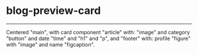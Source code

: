# blog-preview-card

---

Centered "main", with card component "article" with: "image" and category "button" and date "time" and "h1" and "p",
and "footer" with: profile "figure" with "image" and name "figcaption".